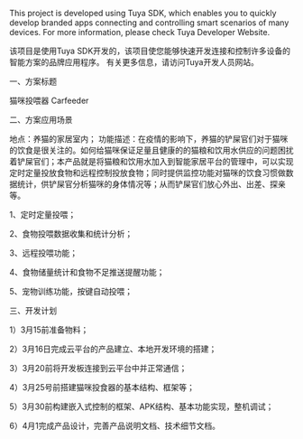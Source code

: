 This project is developed using Tuya SDK, which enables you to quickly develop branded apps connecting and controlling smart scenarios of many devices.
For more information, please check Tuya Developer Website.

该项目是使用Tuya SDK开发的，该项目使您能够快速开发连接和控制许多设备的智能方案的品牌应用程序。 有关更多信息，请访问Tuya开发人员网站。 


一、方案标题

  猫咪投喂器 Carfeeder
  

二、方案应用场景

  地点：养猫的家居室内；
  功能描述：在疫情的影响下，养猫的铲屎官们对于猫咪的饮食是很关注的。如何给猫咪保证足量且健康的的猫粮和饮用水供应的问题困扰着铲屎官们；本产品就是将猫粮和饮用水加入到智能家居平台的管理中，可以实现定时定量投放食物和远程控制投放食物；同时提供监控功能对猫咪的饮食习惯做数据统计，供铲屎官分析猫咪的身体情况等；从而铲屎官们放心外出、出差、探亲等。
  
  1、定时定量投喂；
  
  2、食物投喂数据收集和统计分析；
  
  3、远程投喂功能；
  
  4、食物储量统计和食物不足推送提醒功能；
  
  5、宠物训练功能，按键自动投喂；
  
  
三、开发计划

  1）3月15前准备物料；
  
  2）3月16日完成云平台的产品建立、本地开发环境的搭建；
  
  3）3月20前将开发板连接到云平台中并正常通信；
  
  4）3月25号前搭建猫咪投食器的基本结构、框架等；
  
  5）3月30前构建嵌入式控制的框架、APK结构、基本功能实现，整机调试；
  
  6）4月1完成产品设计，完善产品说明文档、技术细节文档。
  
  
